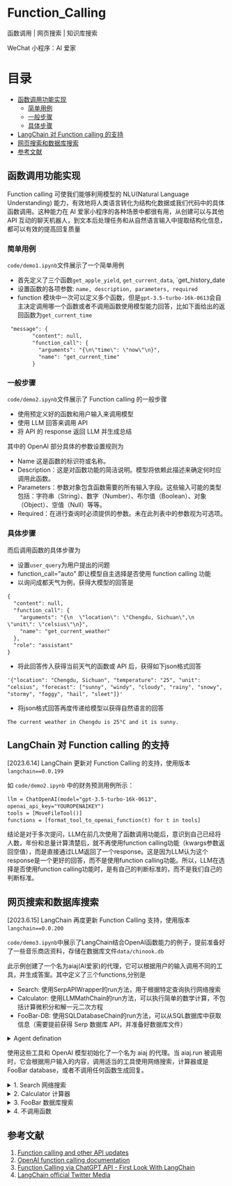 # Function_Calling

函数调用 | 网页搜索 | 知识库搜索

WeChat 小程序：AI 爱家

# 目录

- [函数调用功能实现](#函数调用功能实现)
  - [简单用例](#简单用例)
  - [一般步骤](#一般步骤)
  - [具体步骤](#具体步骤)
- [LangChain 对 Function calling 的支持](#LangChain-对-Function-calling-的支持)
- [网页搜索和数据库搜索](#网页搜索和数据库搜索)
- [参考文献](#参考文献)


## 函数调用功能实现

Function calling 可使我们能够利用模型的 NLU(Natural Language Understanding) 能力，有效地将人类语言转化为结构化数据或我们代码中的具体函数调用。这种能力在 AI 爱家小程序的各种场景中都很有用，从创建可以与其他 API 互动的聊天机器人，到文本后处理任务和从自然语言输入中提取结构化信息，都可以有效的提高回复质量

### 简单用例

`code/demo1.ipynb`文件展示了一个简单用例

- 首先定义了三个函数`get_apple_yield`, `get_current_data`, `get_history_date
- 设置函数的各项参数: `name, description, parameters, required`
- function 模块中一次可以定义多个函数，但是`gpt-3.5-turbo-16k-0613`会自主决定调用哪一个函数或者不调用函数使用模型能力回答，比如下面给出的返回函数为`get_current_time`
```
 "message": {
        "content": null,
        "function_call": {
          "arguments": "{\n\"time\": \"now\"\n}",
          "name": "get_current_time"
        }
```

### 一般步骤

`code/demo2.ipynb`文件展示了 Function calling 的一般步骤

- 使用预定义好的函数和用户输入来调用模型
- 使用 LLM 回答来调用 API
- 将 API 的 response 返回 LLM 并生成总结

其中的 OpenAI 部分具体的参数设置规则为
- Name 这是函数的标识符或名称。
- Description：这是对函数功能的简洁说明。模型将依赖此描述来确定何时应调用此函数。
- Parameters：参数对象包含函数需要的所有输入字段。这些输入可能的类型包括：字符串（String）、数字（Number）、布尔值（Boolean）、对象（Object）、空值（Null）等等。
- Required：在进行查询时必须提供的参数。未在此列表中的参数视为可选项。

### 具体步骤

而后调用函数的具体步骤为
- 设置`user_query`为用户提出的问题
- function_call="auto" 即让模型自主选择是否使用 function calling 功能
- 以询问成都天气为例，获得大模型的回答是
```
{
  "content": null,
  "function_call": {
    "arguments": "{\n  \"location\": \"Chengdu, Sichuan\",\n  \"unit\": \"celsius\"\n}",
    "name": "get_current_weather"
  },
  "role": "assistant"
}
```
- 将此回答传入获得当前天气的函数或 API 后，获得如下json格式回答
```
'{"location": "Chengdu, Sichuan", "temperature": "25", "unit": "celsius", "forecast": ["sunny", "windy", "cloudy", "rainy", "snowy", "stormy", "foggy", "hail", "sleet"]}'
```
- 将json格式回答再度传递给模型以获得自然语言的回答
```
The current weather in Chengdu is 25°C and it is sunny.
```

## LangChain 对 Function calling 的支持

[2023.6.14] LangChain 更新对 Function Calling 的支持，使用版本`langchain==0.0.199`

如 `code/demo2.ipynb` 中的财务预测用例所示：

```
llm = ChatOpenAI(model="gpt-3.5-turbo-16k-0613", openai_api_key="YOUROPENAIKEY")
tools = [MoveFileTool()]
functions = [format_tool_to_openai_function(t) for t in tools]
```
结论是对于多次提问，LLM在前几次使用了函数调用功能后，意识到自己已经将人数，年份和总量计算清楚后，就不再使用function calling功能（kwargs参数返回空值），而是直接通过LLM返回了一个response。这是因为LLM认为这个response是一个更好的回答，而不是使用function calling功能。所以，LLM在选择是否使用function calling功能时，是有自己的判断标准的，而不是我们自己的判断标准。

## 网页搜索和数据库搜索

[2023.6.15] LangChain 再度更新 Function Calling 支持，使用版本`langchain==0.0.200`

`code/demo3.ipynb`中展示了LangChain结合OpenAI函数能力的例子，提前准备好了一些音乐商店资料，存储在数据库文件`data/chinook.db`

此示例创建了一个名为aiaj(AI爱家)的代理，它可以根据用户的输入调用不同的工具，并生成答案。其中定义了三个functions,分别是
- Search: 使用SerpAPIWrapper的run方法，用于根据特定查询执行网络搜索
- Calculator: 使用LLMMathChain的run方法，可以执行简单的数学计算，不包括计算微积分和解一元二次方程
- FooBar-DB: 使用SQLDatabaseChain的run方法，可以从SQL数据库中获取信息（需要提前获得 Serp 数据库 API，并准备好数据库文件）

<details>
 <summary>Agent defination</summary>
  
  ![fc_setting](img/fc_setting.JPG)
</details>

使用这些工具和 OpenAI 模型初始化了一个名为 aiaj 的代理。当 aiaj.run 被调用时，它会根据用户输入的内容，调用适当的工具使用网络搜索，计算器或是 FooBar database，或者不调用任何函数生成回复。

<details>
 <summary>1. Search 网络搜索</summary>
 
 搜索引擎选择 `pip install google-search-results`
 
 询问天气
 ![fc_weather](img/fc_weather.JPG)
 
 询问周杰伦
 ![fc_jaychou](img/fc_jaychou.JPG)
 
 询问武汉空轨
 ![fc_train](img/fc_train.JPG)
 
 询问电影上映
 ![fc_transformers](img/fc_transformers.JPG)
 </details>

<details>
 <summary>2. Calculator 计算器</summary>
  
 询问数量计算
 ![fc_calculator](img/fc_calculator.JPG)
 
 </details>
 
 <details>
 <summary>3. FooBar 数据库搜索</summary>
 
 询问数据库中最多作品的艺术家
 ![fc_artist](img/fc_artist.JPG)
 
 询问数据库中购买最多的作品
 ![fc_song](img/fc_song.JPG)
 </details>
 
 <details>
 <summary>4. 不调用函数</summary>
 
 询问亲密关系种类
 ![fc_relationship](img/fc_relationship.JPG)
 
 询问心理学家和精神病学家区别
 ![fc_psycho](img/fc_psycho.JPG)
 </details>

## 参考文献

1. [Function calling and other API updates](https://openai.com/blog/function-calling-and-other-api-updates)
2. [OpenAI function calling documentation](https://platform.openai.com/docs/guides/gpt/function-calling)
3. [Function Calling via ChatGPT API - First Look With LangChain](https://www.youtube.com/watch?v=0-zlUy7VUjg&t=2s)
4. [LangChain official Twitter Media](https:twitter.com/LangChainAI/media) 


